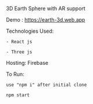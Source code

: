 3D Earth Sphere with AR support

Demo : https://earth-3d.web.app

Technologies Used:

    - React js

    - Three js

Hosting: Firebase

To Run:

    use "npm i" after initial clone

    npm start

